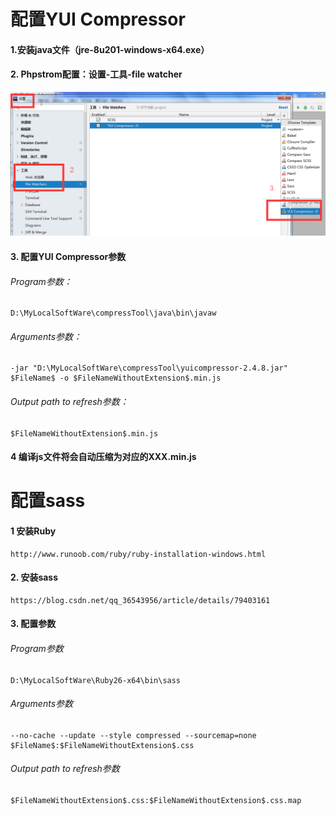 # 配置YUI Compressor
#### 1.安装java文件（jre-8u201-windows-x64.exe）
#### 2. Phpstrom配置：设置-工具-file watcher
![](1.png)
#### 3. 配置YUI Compressor参数
###### Program参数：
    D:\MyLocalSoftWare\compressTool\java\bin\javaw
###### Arguments参数：
    -jar "D:\MyLocalSoftWare\compressTool\yuicompressor-2.4.8.jar"  $FileName$ -o $FileNameWithoutExtension$.min.js
###### Output path to refresh参数：
    $FileNameWithoutExtension$.min.js
#### 4 编译js文件将会自动压缩为对应的XXX.min.js

# 配置sass
#### 1 安装Ruby 
    http://www.runoob.com/ruby/ruby-installation-windows.html
#### 2. 安装sass
    https://blog.csdn.net/qq_36543956/article/details/79403161
#### 3. 配置参数
###### Program参数
    D:\MyLocalSoftWare\Ruby26-x64\bin\sass
###### Arguments参数
    --no-cache --update --style compressed --sourcemap=none $FileName$:$FileNameWithoutExtension$.css
###### Output path to refresh参数
    $FileNameWithoutExtension$.css:$FileNameWithoutExtension$.css.map